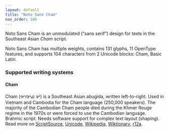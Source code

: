 ```yaml
---
layout: default
title: "Noto Sans Cham"
nav_order: 100
---
```

Noto Sans Cham is an unmodulated (“sans serif”) design for texts in the Southeast Asian _Cham_ script. 

Noto Sans Cham has multiple weights, contains 131 glyphs, 11 OpenType features, and supports 104 characters from 2 Unicode blocks: Cham, Basic Latin.


### Supported writing systems


#### Cham

Cham (<span class='autonym'>ꨀꨇꩉ ꨌꩌ</span>) is a Southeast Asian abugida, written left-to-right. Used in Vietnam and Cambodia for the Cham language (250,000 speakers). The majority of the Cambodian Cham people died during the Khmer Rouge regime in the 1970s or were forced to use the Cambodian language. Brahmic script. Needs software support for complex text layout (shaping). Read more on [ScriptSource](https://scriptsource.org/scr/Cham), [Unicode](https://www.unicode.org/versions/Unicode13.0.0/ch16.pdf#G55659), [Wikipedia](https://en.wikipedia.org/wiki/ISO_15924:Cham), [Wiktionary](https://en.wiktionary.org/wiki/Category:Cham_script), [r12a](https://r12a.github.io/scripts/links?iso=Cham).


